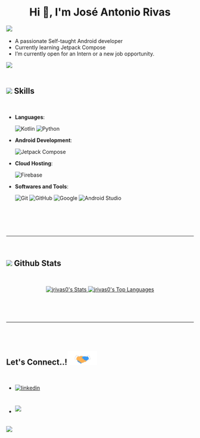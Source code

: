 <h1 align="center">Hi 👋, I'm José Antonio Rivas</h1>
<img src="https://i.imgur.com/6xFJcvh.png">

<br>

- A passionate Self-taught Android developer
- Currently learning Jetpack Compose
- I’m currently open for an Intern or a new job opportunity.

<img src="https://user-images.githubusercontent.com/73097560/115834477-dbab4500-a447-11eb-908a-139a6edaec5c.gif"><br><br>

## <img src="https://media2.giphy.com/media/QssGEmpkyEOhBCb7e1/giphy.gif?cid=ecf05e47a0n3gi1bfqntqmob8g9aid1oyj2wr3ds3mg700bl&rid=giphy.gif" width ="25"><b> Skills</b>
<br>

<p align="center">

- **Languages**:
    
    ![Kotlin](https://img.shields.io/badge/Kotlin-7F52FF?style=for-the-badge&logo=Kotlin&logoColor=white)
    ![Python](https://img.shields.io/badge/Python%20-%2314354C.svg?style=for-the-badge&logo=python&logoColor=white)  
    
- **Android Development**:

   ![Jetpack Compose](https://img.shields.io/badge/Jetpack-Compose-blue)

- **Cloud Hosting**:

    ![Firebase](https://img.shields.io/badge/firebase-ffca28?style=for-the-badge&logo=firebase&logoColor=black)
    
- **Softwares and Tools**:

    ![Git](https://img.shields.io/badge/git-%23F05033.svg?style=for-the-badge&logo=git&logoColor=white)
    ![GitHub](https://img.shields.io/badge/github-%23121011.svg?style=for-the-badge&logo=github&logoColor=white)
    ![Google](https://img.shields.io/badge/google-%234285F4.svg?style=for-the-badge&logo=google&logoColor=white)
    ![Android Studio](https://img.shields.io/badge/Android%20Studio-3DDC84?style=flat&logo=AndroidStudio&logoColor=white)

<br>

</p>

<br>
<br>

-----

<br>


## <img src="https://media.giphy.com/media/iY8CRBdQXODJSCERIr/giphy.gif" width="35"><b> Github Stats </b>
<br>

<div align="center">

<a href="https://github.com/0xabdulkhalid/">
	
![jrivas0's Stats](https://github-readme-stats.vercel.app/api?username=jrivas0&theme=vue-dark&show_icons=true&hide_border=true&count_private=true)
![jrivas0's Top Languages](https://github-readme-stats.vercel.app/api/top-langs/?username=jrivas0&theme=vue-dark&show_icons=true&hide_border=true&layout=compact)

</a>
</div>

<br>
<br>
<br>

-----

<br>
<br>

## <b> Let's Connect..!</b><img src="https://github.com/0xAbdulKhalid/0xAbdulKhalid/raw/main/assets/mdImages/handshake.gif" width ="80">
<br>
<div align='left'>

<ul>

<li>
<a href="https://www.linkedin.com/in/jrivas0/" target="_blank">
<img src="https://img.shields.io/badge/linkedin:  jrivas0-%2300acee.svg?color=405DE6&style=for-the-badge&logo=linkedin&logoColor=white" alt=linkedin style="margin-bottom: 5px;"/>
</a>
</li>

<br>

<br>

<li>
<a href="mailto:joseantoniorivas11@gmail.com" target="_blank">
<img src="https://img.shields.io/badge/gmail:  jrivas0-%23EA4335.svg?style=for-the-badge&logo=gmail&logoColor=white" t=mail style="margin-bottom: 5px;" />
</a>
</li>
	
</ul>
</div>

<br>
<img src="https://user-images.githubusercontent.com/73097560/115834477-dbab4500-a447-11eb-908a-139a6edaec5c.gif">
<br>
<br>
<br>

<div align='center'>
